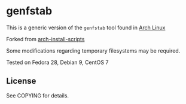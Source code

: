 # genfstab

This is a generic version of the `genfstab` tool found in [Arch Linux](https://www.archlinux.org/) 

Forked from [arch-install-scripts](https://projects.archlinux.org/arch-install-scripts.git/)

Some modifications regarding temporary filesystems may be required.

Tested on Fedora 28, Debian 9, CentOS 7

## License

See COPYING for details.
